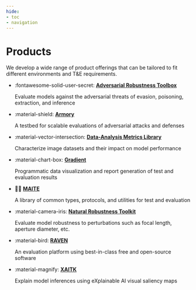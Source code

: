 ```yaml
---
hide:
- toc
- navigation
---
```


# Products

We develop a wide range of product offerings that can be tailored to fit different environments and T&E requirements. 

<div class="grid cards" markdown>

-   :fontawesome-solid-user-secret: [**Adversarial Robustness Toolbox**](art.md)

    Evaluate models against the adversarial threats of evasion, poisoning, extraction, and inference

-   :material-shield: [**Armory**](armory.md)

    A testbed for scalable evaluations of adversarial attacks and defenses

-   :material-vector-intersection: [**Data-Analysis Metrics Library**](daml.md)

    Characterize image datasets and their impact on model performance

-   :material-chart-box: [**Gradient**](gradient.md)

    Programmatic data visualization and report generation of test and evaluation results

-   :pirate_flag: [**MAITE**](maite.md)

    A library of common types, protocols, and utilities for test and evaluation

-   :material-camera-iris: [**Natural Robustness Toolkit**](nrtk.md)

    Evaluate model robustness to perturbations such as focal length, aperture diameter, etc.

-   :material-bird: [**RAVEN**](raven.md)

    An evaluation platform using best-in-class free and open-source software

-   :material-magnify: [**XAITK**](xaitk.md)

    Explain model inferences using eXplainable AI visual saliency maps

</div>

